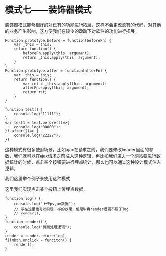 # 模式七——装饰器模式

装饰器模式能够很好的对已有的功能进行拓展，这样不会更改原有的代码，对其他的业务产生影响，这方便我们在较少的改动下对软件的功能进行拓展。

```
Function.prototype.before = function(beforeFn) {
	var _this = this;
	return function() {
		beforeFn.apply(this, argument);
		return _this.apply(this, argument);
	}
}
Function.prototype.after = function(afterFn) {
	var _this = this;
	return function() {
		var ret = _this.apply(this, argument);
		afterFn.apply(this, argument);
		return ret;
	}
}

function test() {
	console.log("11111");
}
var test1 = test.before(()=>{
	console.log("00000");
}).after(()=> {
	console.log("22222");
})
```

这种模式有很多使用场景，比如ajax在请求之前，我们要修改header里面的参数，我们就可以在ajax请求之前注入这种逻辑，再比如我们进入一个网站要进行数据统计的时候，点击某个按钮要进行埋点统计，那么也可以通过这种设计模式注入逻辑。

我们这里举个例子来使用这种模式

这里我们实现点击某个按钮上传埋点数据。

```
function log() {
	console.log("上传pv,uv数据");
	// 写在这里也可以实现一样的效果，但是毕竟render逻辑不属于log
	// render();
}
function render() {
	console.log("页面处理逻辑");
}
render = render.before(log);
filmbtn.onclick = funciton() {
	render();
}
```

